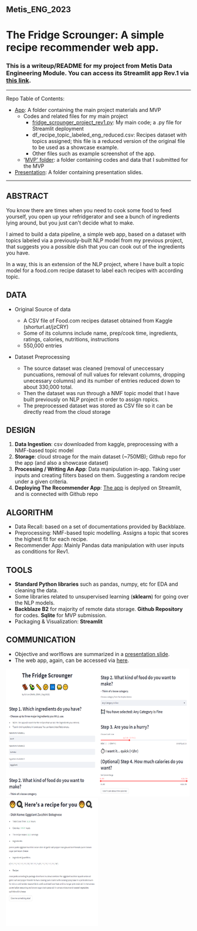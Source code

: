 ## Metis_ENG_2023
# The Fridge Scrounger: A simple recipe recommender web app. 


### This is a writeup/README for my project from Metis Data Engineering Module. You can access its Streamlit app Rev.1 via [this link](https://rageofpaju-metis-eng-appfridge-scrounger-project-rev1-1trjwl.streamlit.app/).
---
Repo Table of Contents:
- [App](https://github.com/rageofpaju/Metis_ENG/tree/main/App): A folder containing the main project materials and MVP
	- Codes and related files for my main project
		- [fridge_scrounger_project_rev1.py](https://github.com/rageofpaju/Metis_ENG/blob/main/App/fridge_scrounger_project_rev1.py): My main code; a .py file for Streamlit deployment
		- df_recipe_topic_labeled_eng_reduced.csv: Recipes dataset with topics assigned; this file is a reduced version of the original file to be used as a showcase example.
		- Other files such as example screenshot of the app. 
	- '[MVP' folder](https://github.com/rageofpaju/Metis_ENG/tree/main/App/MVP): a folder containing codes and data that I submitted for the MVP
- [Presentation](https://github.com/rageofpaju/Metis_ENG/blob/main/Presentation/): A folder containing presentation slides.
---



## ABSTRACT
You know there are times when you need to cook some food to feed yourself, you open up your refridgerator and see a bunch of ingredients lying around, but you just can't decide what to make.

I aimed to build a data pipeline, a simple web app, based on a dataset with topics labeled via a previously-built NLP model from my previous project, that suggests you  a possible dish that you can cook out of the ingredients you have.  

In a way, this is an extension of the NLP project, where I have built a topic model for a food.com recipe dataset to label each recipes with according topic. 

## DATA
- Original Source of data 
	- A CSV file of Food.com recipes dataset obtained from Kaggle  (shorturl.at/jzCRY)
	- Some of its columns include name, prep/cook time, ingredients, ratings, calories, nutritions, instructions
	- 550,000 entries

- Dataset Preprocessing
	- The source dataset was cleaned (removal of uneccessary puncuations, removal of null values for relevant columns, dropping unecessary columns) and its number of entries reduced down to about 330,000 total.
	- Then the dataset was run through a NMF topic model that I have built previously on NLP project in order to assign ropics.
	- The preprocessed dataset was stored as CSV file so it can be directly read from the cloud storage

## DESIGN
1. **Data Ingestion**: csv downloaded from kaggle, preprocessing with a NMF-based topic model
2. **Storage**: cloud stroage for the main dataset (~750MB); Github repo for the app (and also a showcase dataset) 
3. **Processing / Writing An App**: Data manipulation in-app. Taking user inputs and creating filters based on them. Suggesting a random recipe under a given criteria. 
5. **Deploying The Recommender App**: [The app](https://rageofpaju-metis-eng-appfridge-scrounger-project-rev1-1trjwl.streamlit.app/) is deplyed on Streamlit, and is connected with Github repo 

## ALGORITHM
- Data Recall: based on a set of documentations provided by Backblaze.
- Preprocessing: NMF-based topic modelling. Assigns a topic that scores the highest fit for each recipe.
- Recommender App: Mainly Pandas data manipulation with user inputs as conditions for Rev1.

## TOOLS
- **Standard Python libraries** such as pandas, numpy, etc for EDA and cleaning the data.
- Some libraries related to unsupervised learning (**sklearn**) for going over the NLP models.
- **Backblaze B2** for majority of remote data storage. **Github Repository** for codes. **Sqlite** for MVP submission. 
- Packaging & Visualization: **Streamlit**

## COMMUNICATION
- Objective and worlflows are summarized in a [presentation slide](https://github.com/rageofpaju/Metis_ENG/blob/main/Presentation/Eng__Final_Presentaion_Ed_Lee.pdf).
- The web app, again, can be accessed via [here](https://rageofpaju-metis-eng-appfridge-scrounger-project-rev1-1trjwl.streamlit.app/).

<img src="https://github.com/rageofpaju/Metis_ENG/blob/main/App/app_ex1.png" width="250" height="350"><img src="https://github.com/rageofpaju/Metis_ENG/blob/main/App/app_ex2.png" width="250" height="350"><img src="https://github.com/rageofpaju/Metis_ENG/blob/main/App/app_ex3.png" width="250" height="350">
